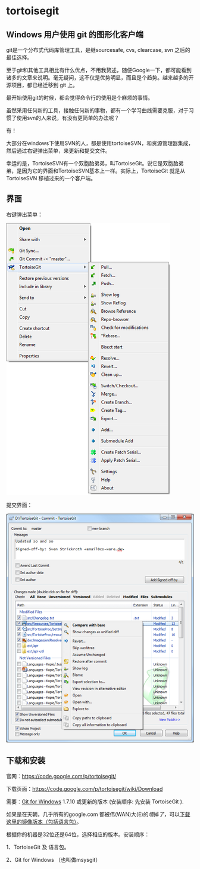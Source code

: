 # tortoisegit #

## Windows 用户使用 git 的图形化客户端 ##

git是一个分布式代码库管理工具，是继sourcesafe, cvs, clearcase, svn 之后的最佳选择。

至于git和其他工具相比有什么优点，不用我赘述，随便Google一下，都可能看到诸多的文章来说明。毫无疑问，这不仅是优势明显，而且是个趋势。越来越多的开源项目，都已经迁移到 git 上。

最开始使用git的时候，都会觉得命令行的使用是个麻烦的事情。

虽然采用任何新的工具，接触任何新的事物，都有一个学习曲线需要克服，对于习惯了使用svn的人来说，有没有更简单的办法呢？

有！

大部分在windows下使用SVN的人，都是使用tortoiseSVN，和资源管理器集成，然后通过右键弹出菜单，来更新和提交文件。

幸运的是，TortoiseSVN有一个双胞胎弟弟，叫TortoiseGit。说它是双胞胎弟弟，是因为它的界面和TortoiseSVN基本上一样。实际上，TortoiseGit 就是从 TortoiseSVN 移植过来的一个客户端。

## 界面 ##

右键弹出菜单：

![Git Menu](img/git-menu.png)

提交界面：

![Git Commit](img/git-commit.png)

## 下载和安装 ##

官网：https://code.google.com/p/tortoisegit/

下载页面：https://code.google.com/p/tortoisegit/wiki/Download

需要：[Git for Windows](http://msysgit.github.io/) 1.7.10 或更新的版本 (安装顺序: 先安装 TortoiseGit ).

如果是在天朝，几乎所有的google.com 都被伟(WAN)大(E)的*墙*掉*了*，可以[下载这里的镜像版本（包括语言包）](windows/)。

根据你的机器是32位还是64位，选择相应的版本。安装顺序：

1、TortoiseGit 及 语言包。

2、Git for Windows （也叫做msysgit）

 




